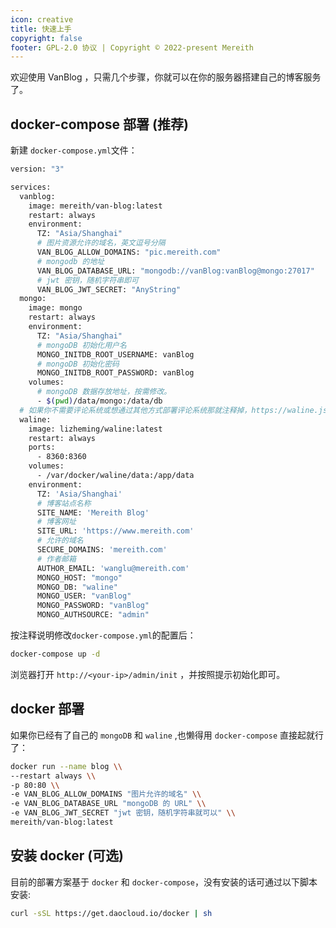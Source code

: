 ```yaml
---
icon: creative
title: 快速上手
copyright: false
footer: GPL-2.0 协议 | Copyright © 2022-present Mereith
---
```


欢迎使用 VanBlog ，只需几个步骤，你就可以在你的服务器搭建自己的博客服务了。

## docker-compose 部署 (推荐)

新建 `docker-compose.yml`文件：

```bash
version: "3"

services:
  vanblog:
    image: mereith/van-blog:latest
    restart: always
    environment:
      TZ: "Asia/Shanghai"
      # 图片资源允许的域名，英文逗号分隔
      VAN_BLOG_ALLOW_DOMAINS: "pic.mereith.com"
      # mongodb 的地址
      VAN_BLOG_DATABASE_URL: "mongodb://vanBlog:vanBlog@mongo:27017"
      # jwt 密钥，随机字符串即可
      VAN_BLOG_JWT_SECRET: "AnyString"
  mongo:
    image: mongo
    restart: always
    environment:
      TZ: "Asia/Shanghai"
      # mongoDB 初始化用户名
      MONGO_INITDB_ROOT_USERNAME: vanBlog
      # mongoDB 初始化密码
      MONGO_INITDB_ROOT_PASSWORD: vanBlog
    volumes:
      # mongoDB 数据存放地址，按需修改。
      - $(pwd)/data/mongo:/data/db
  # 如果你不需要评论系统或想通过其他方式部署评论系统那就注释掉，https://waline.js.org/
  waline:
    image: lizheming/waline:latest
    restart: always
    ports:
      - 8360:8360
    volumes:
      - /var/docker/waline/data:/app/data
    environment:
      TZ: 'Asia/Shanghai'
      # 博客站点名称
      SITE_NAME: 'Mereith Blog'
      # 博客网址
      SITE_URL: 'https://www.mereith.com'
      # 允许的域名
      SECURE_DOMAINS: 'mereith.com'
      # 作者邮箱
      AUTHOR_EMAIL: 'wanglu@mereith.com'
      MONGO_HOST: "mongo"
      MONGO_DB: "waline"
      MONGO_USER: "vanBlog"
      MONGO_PASSWORD: "vanBlog"
      MONGO_AUTHSOURCE: "admin"

```

按注释说明修改`docker-compose.yml`的配置后：

```bash
docker-compose up -d
```

浏览器打开 `http://<your-ip>/admin/init` ，并按照提示初始化即可。

## docker 部署

如果你已经有了自己的 `mongoDB` 和 `waline` ,也懒得用 `docker-compose` 直接起就行了：

```bash
docker run --name blog \\
--restart always \\
-p 80:80 \\
-e VAN_BLOG_ALLOW_DOMAINS "图片允许的域名" \\
-e VAN_BLOG_DATABASE_URL "mongoDB 的 URL" \\
-e VAN_BLOG_JWT_SECRET "jwt 密钥，随机字符串就可以" \\
mereith/van-blog:latest

```

## 安装 docker (可选)

目前的部署方案基于 `docker` 和 `docker-compose`，没有安装的话可通过以下脚本安装:

```bash
curl -sSL https://get.daocloud.io/docker | sh
```
